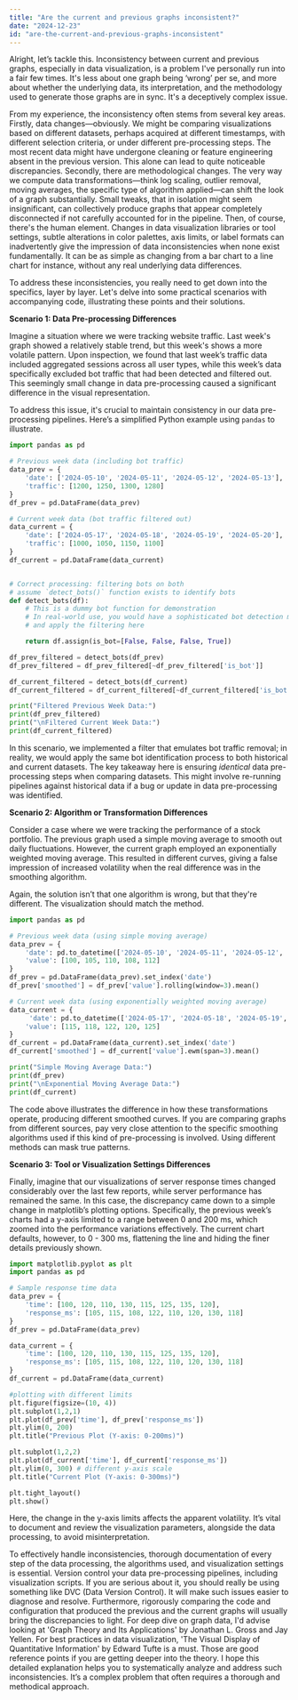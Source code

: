 ```yaml
---
title: "Are the current and previous graphs inconsistent?"
date: "2024-12-23"
id: "are-the-current-and-previous-graphs-inconsistent"
---
```


Alright, let’s tackle this. Inconsistency between current and previous graphs, especially in data visualization, is a problem I've personally run into a fair few times. It's less about one graph being ‘wrong’ per se, and more about whether the underlying data, its interpretation, and the methodology used to generate those graphs are in sync. It's a deceptively complex issue.

From my experience, the inconsistency often stems from several key areas. Firstly, data changes—obviously. We might be comparing visualizations based on different datasets, perhaps acquired at different timestamps, with different selection criteria, or under different pre-processing steps. The most recent data might have undergone cleaning or feature engineering absent in the previous version. This alone can lead to quite noticeable discrepancies. Secondly, there are methodological changes. The very way we compute data transformations—think log scaling, outlier removal, moving averages, the specific type of algorithm applied—can shift the look of a graph substantially. Small tweaks, that in isolation might seem insignificant, can collectively produce graphs that appear completely disconnected if not carefully accounted for in the pipeline. Then, of course, there's the human element. Changes in data visualization libraries or tool settings, subtle alterations in color palettes, axis limits, or label formats can inadvertently give the impression of data inconsistencies when none exist fundamentally. It can be as simple as changing from a bar chart to a line chart for instance, without any real underlying data differences.

To address these inconsistencies, you really need to get down into the specifics, layer by layer. Let's delve into some practical scenarios with accompanying code, illustrating these points and their solutions.

**Scenario 1: Data Pre-processing Differences**

Imagine a situation where we were tracking website traffic. Last week's graph showed a relatively stable trend, but this week's shows a more volatile pattern. Upon inspection, we found that last week’s traffic data included aggregated sessions across all user types, while this week’s data specifically excluded bot traffic that had been detected and filtered out. This seemingly small change in data pre-processing caused a significant difference in the visual representation.

To address this issue, it's crucial to maintain consistency in our data pre-processing pipelines. Here’s a simplified Python example using `pandas` to illustrate.

```python
import pandas as pd

# Previous week data (including bot traffic)
data_prev = {
    'date': ['2024-05-10', '2024-05-11', '2024-05-12', '2024-05-13'],
    'traffic': [1200, 1250, 1300, 1280]
}
df_prev = pd.DataFrame(data_prev)

# Current week data (bot traffic filtered out)
data_current = {
    'date': ['2024-05-17', '2024-05-18', '2024-05-19', '2024-05-20'],
    'traffic': [1000, 1050, 1150, 1100]
}
df_current = pd.DataFrame(data_current)


# Correct processing: filtering bots on both
# assume `detect_bots()` function exists to identify bots
def detect_bots(df):
    # This is a dummy bot function for demonstration
    # In real-world use, you would have a sophisticated bot detection method
    # and apply the filtering here

    return df.assign(is_bot=[False, False, False, True])

df_prev_filtered = detect_bots(df_prev)
df_prev_filtered = df_prev_filtered[~df_prev_filtered['is_bot']]

df_current_filtered = detect_bots(df_current)
df_current_filtered = df_current_filtered[~df_current_filtered['is_bot']]

print("Filtered Previous Week Data:")
print(df_prev_filtered)
print("\nFiltered Current Week Data:")
print(df_current_filtered)
```

In this scenario, we implemented a filter that emulates bot traffic removal; in reality, we would apply the same bot identification process to both historical and current datasets. The key takeaway here is ensuring *identical* data pre-processing steps when comparing datasets. This might involve re-running pipelines against historical data if a bug or update in data pre-processing was identified.

**Scenario 2: Algorithm or Transformation Differences**

Consider a case where we were tracking the performance of a stock portfolio. The previous graph used a simple moving average to smooth out daily fluctuations. However, the current graph employed an exponentially weighted moving average. This resulted in different curves, giving a false impression of increased volatility when the real difference was in the smoothing algorithm.

Again, the solution isn’t that one algorithm is wrong, but that they're different. The visualization should match the method.

```python
import pandas as pd

# Previous week data (using simple moving average)
data_prev = {
    'date': pd.to_datetime(['2024-05-10', '2024-05-11', '2024-05-12', '2024-05-13', '2024-05-14']),
    'value': [100, 105, 110, 108, 112]
}
df_prev = pd.DataFrame(data_prev).set_index('date')
df_prev['smoothed'] = df_prev['value'].rolling(window=3).mean()

# Current week data (using exponentially weighted moving average)
data_current = {
     'date': pd.to_datetime(['2024-05-17', '2024-05-18', '2024-05-19', '2024-05-20', '2024-05-21']),
    'value': [115, 118, 122, 120, 125]
}
df_current = pd.DataFrame(data_current).set_index('date')
df_current['smoothed'] = df_current['value'].ewm(span=3).mean()

print("Simple Moving Average Data:")
print(df_prev)
print("\nExponential Moving Average Data:")
print(df_current)

```

The code above illustrates the difference in how these transformations operate, producing different smoothed curves. If you are comparing graphs from different sources, pay very close attention to the specific smoothing algorithms used if this kind of pre-processing is involved. Using different methods can mask true patterns.

**Scenario 3: Tool or Visualization Settings Differences**

Finally, imagine that our visualizations of server response times changed considerably over the last few reports, while server performance has remained the same. In this case, the discrepancy came down to a simple change in matplotlib’s plotting options. Specifically, the previous week’s charts had a y-axis limited to a range between 0 and 200 ms, which zoomed into the performance variations effectively. The current chart defaults, however, to 0 - 300 ms, flattening the line and hiding the finer details previously shown.

```python
import matplotlib.pyplot as plt
import pandas as pd

# Sample response time data
data_prev = {
    'time': [100, 120, 110, 130, 115, 125, 135, 120],
    'response_ms': [105, 115, 108, 122, 110, 120, 130, 118]
}
df_prev = pd.DataFrame(data_prev)

data_current = {
    'time': [100, 120, 110, 130, 115, 125, 135, 120],
    'response_ms': [105, 115, 108, 122, 110, 120, 130, 118]
}
df_current = pd.DataFrame(data_current)

#plotting with different limits
plt.figure(figsize=(10, 4))
plt.subplot(1,2,1)
plt.plot(df_prev['time'], df_prev['response_ms'])
plt.ylim(0, 200)
plt.title("Previous Plot (Y-axis: 0-200ms)")

plt.subplot(1,2,2)
plt.plot(df_current['time'], df_current['response_ms'])
plt.ylim(0, 300) # different y-axis scale
plt.title("Current Plot (Y-axis: 0-300ms)")

plt.tight_layout()
plt.show()
```
Here, the change in the y-axis limits affects the apparent volatility. It’s vital to document and review the visualization parameters, alongside the data processing, to avoid misinterpretation.

To effectively handle inconsistencies, thorough documentation of every step of the data processing, the algorithms used, and visualization settings is essential. Version control your data pre-processing pipelines, including visualization scripts. If you are serious about it, you should really be using something like DVC (Data Version Control). It will make such issues easier to diagnose and resolve. Furthermore, rigorously comparing the code and configuration that produced the previous and the current graphs will usually bring the discrepancies to light. For deep dive on graph data, I'd advise looking at 'Graph Theory and Its Applications' by Jonathan L. Gross and Jay Yellen. For best practices in data visualization, 'The Visual Display of Quantitative Information' by Edward Tufte is a must. Those are good reference points if you are getting deeper into the theory. I hope this detailed explanation helps you to systematically analyze and address such inconsistencies. It’s a complex problem that often requires a thorough and methodical approach.
